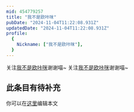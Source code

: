 ```yaml
---
mid: 454779257
title: "我不是欧咔咪"
pubDate: "2024-11-04T11:22:08.931Z"
updatedDate: "2024-11-04T11:22:08.931Z"
profile:
  {
    Nickname: ["我不是欧咔咪"],
  }
---
```


关注[我不是欧咔咪](https://space.bilibili.com/454779257)谢谢喵~ 关注[我不是欧咔咪](https://space.bilibili.com/454779257)谢谢喵~

## 此条目有待补充
你可以在[这里](https://github.com/Yuhanawa/VTuber.ICU-Content/edit/master/v/我不是欧咔咪/index.md)编辑本文
